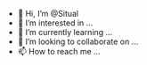 - 👋 Hi, I’m @Situal
- 👀 I’m interested in ...
- 🌱 I’m currently learning ...
- 💞️ I’m looking to collaborate on ...
- 📫 How to reach me ...

<!---
Situal/Situal is a ✨ special ✨ repository because its `README.md` (this file) appears on your GitHub profile.
You can click the Preview link to take a look at your changes.
--->
